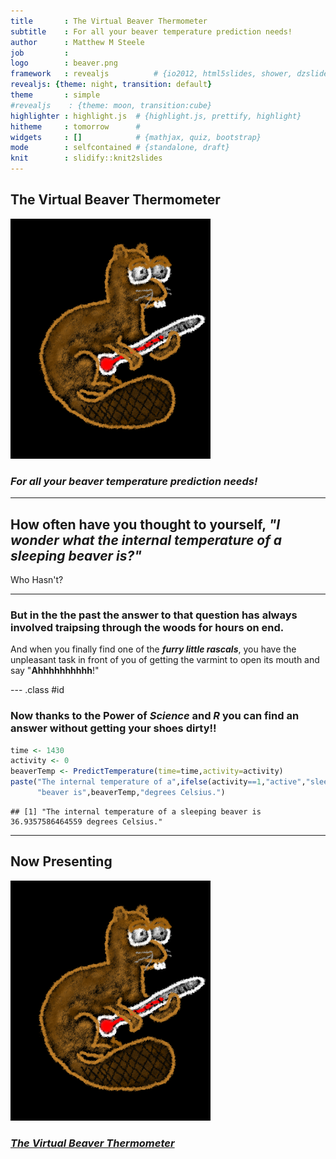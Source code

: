 ```yaml
---
title       : The Virtual Beaver Thermometer 
subtitle    : For all your beaver temperature prediction needs!
author      : Matthew M Steele
job         : 
logo        : beaver.png
framework   : revealjs          # {io2012, html5slides, shower, dzslides, ...}
revealjs: {theme: night, transition: default}
theme       : simple
#revealjs    : {theme: moon, transition:cube}
highlighter : highlight.js  # {highlight.js, prettify, highlight}
hitheme     : tomorrow      # 
widgets     : []            # {mathjax, quiz, bootstrap}
mode        : selfcontained # {standalone, draft}
knit        : slidify::knit2slides
---
```


## The Virtual Beaver Thermometer
![4](assets/img/beaver.png)

### *For all your beaver temperature prediction needs!*

---

## How often have you thought to yourself, *"I wonder what the internal temperature of a sleeping beaver is?"*

Who Hasn't?

---

### But in the the past the answer to that question has always involved traipsing through the woods for hours on end. 

And when you finally find one of the ***furry little rascals***, you have the unpleasant task in front of you of getting the varmint to open its mouth and say "**Ahhhhhhhhhh**!"

--- .class #id 

### Now thanks to the Power of *Science* and *R* you can find an answer without getting your shoes dirty!!



```r
time <- 1430
activity <- 0
beaverTemp <- PredictTemperature(time=time,activity=activity)
paste("The internal temperature of a",ifelse(activity==1,"active","sleeping"),
      "beaver is",beaverTemp,"degrees Celsius.")
```

```
## [1] "The internal temperature of a sleeping beaver is 36.9357586464559 degrees Celsius."
```

---
## Now Presenting 
![4](assets/img/beaver.png)
### [*The Virtual Beaver Thermometer*](http://matthewmsteele.shinyapps.io/beaverThermometer/)
